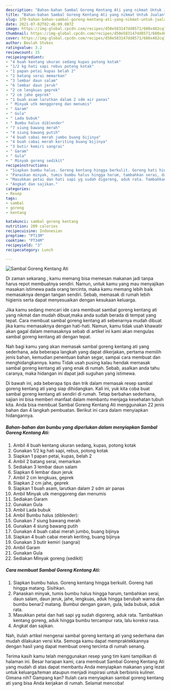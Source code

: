 ```yaml
---
description: "Bahan-bahan Sambal Goreng Kentang Ati yang nikmat Untuk Jualan"
title: "Bahan-bahan Sambal Goreng Kentang Ati yang nikmat Untuk Jualan"
slug: 370-bahan-bahan-sambal-goreng-kentang-ati-yang-nikmat-untuk-jualan
date: 2021-07-02T02:46:09.087Z
image: https://img-global.cpcdn.com/recipes/d50e583147dd8571/680x482cq70/sambal-goreng-kentang-ati-foto-resep-utama.jpg
thumbnail: https://img-global.cpcdn.com/recipes/d50e583147dd8571/680x482cq70/sambal-goreng-kentang-ati-foto-resep-utama.jpg
cover: https://img-global.cpcdn.com/recipes/d50e583147dd8571/680x482cq70/sambal-goreng-kentang-ati-foto-resep-utama.jpg
author: Beulah Stokes
ratingvalue: 3.2
reviewcount: 15
recipeingredient:
- "4 buah kentang ukuran sedang kupas potong kotak"
- "1/2 kg hati sapi rebus potong kotak"
- "1 papan petai kupas belah 2"
- "2 batang serai memarkan"
- "3 lembar daun salam"
- "6 lembar daun jeruk"
- "2 cm lengkuas geprek"
- "2 cm jahe geprek"
- "1 buah asam larutkan dalam 2 sdm air panas"
- " Minyak utk menggoreng dan menumis"
- " Garam"
- " Gula"
- " Lada bubuk"
- " Bumbu halus diblender"
- "7 siung bawang merah"
- "4 siung bawang putih"
- "4 buah cabai merah jumbo buang bijinya"
- "4 buah cabai merah keriting buang bijinya"
- "3 butir kemiri sangrai"
- " Garam"
- " Gula"
- " Minyak goreng sedikit"
recipeinstructions:
- "Siapkan bumbu halus. Goreng kentang hingga berkulit. Goreng hati hingga matang. Sisihkan."
- "Panaskan minyak, tumis bumbu halus hingga harum, tambahkan serai, daun salam, daun jeruk, jahe, lengkuas, aduk hingga berubah warna dan bumbu benar2 matang. Bumbui dengan garam, gula, lada bubuk, aduk rata."
- "Masukkan petai dan hati sapi yg sudah digoreng, aduk rata. Tambahkan kentang goreng, aduk hingga bumbu tercampur rata, lalu koreksi rasa."
- "Angkat dan sajikan."
categories:
- Resep
tags:
- sambal
- goreng
- kentang

katakunci: sambal goreng kentang 
nutrition: 209 calories
recipecuisine: Indonesian
preptime: "PT13M"
cooktime: "PT34M"
recipeyield: "3"
recipecategory: Lunch

---
```



![Sambal Goreng Kentang Ati](https://img-global.cpcdn.com/recipes/d50e583147dd8571/680x482cq70/sambal-goreng-kentang-ati-foto-resep-utama.jpg)

Di zaman  sekarang , kamu memang bisa memesan makanan jadi tanpa harus repot membuatnya sendiri. Namun, untuk kamu yang mau menyajikan masakan istimewa pada orang tercinta, maka kamu memang lebih baik memasaknya dengan tangan sendiri. Sebab, memasak di rumah lebih higienis serta dapat menyesuaikan dengan kesukaan keluarga.

Jika kamu sedang mencari ide cara membuat sambal goreng kentang ati yang nikmat dan mudah dibuat,maka anda sudah berada di tempat yang tepat. Cara membuat sambal goreng kentang ati  sebenarnya mudah dibuat jika kamu memasaknya dengan hati-hati. Namun, kamu tidak usah khawatir akan gagal dalam memasaknya 
sebab di artikel ini kami akan mengulas sambal goreng kentang ati dengan tepat.  



Nah bagi kamu yang akan memasak sambal goreng kentang ati yang sederhana, ada beberapa langkah yang dapat dikerjakan, pertama memilih jenis bahan, kemudian penentuan bahan segar, sampai cara membuat dan menghidangkannya. kamu Tidak usah pusing kalau hendak memasak sambal goreng kentang ati yang enak di rumah. Sebab, asalkan anda  tahu caranya, maka hidangan ini dapat jadi suguhan yang istimewa.

Di bawah ini, ada beberapa tips dan trik dalam memasak resep sambal goreng kentang ati yang siap dihidangkan. Kali ini, yuk kita coba buat sambal goreng kentang ati sendiri di rumah. Tetap berbahan sederhana, sajian ini bisa memberi manfaat dalam membantu menjaga kesehatan tubuh kita. Anda bisa membuat Sambal Goreng Kentang Ati menggunakan 22 jenis bahan dan 4 langkah pembuatan. Berikut ini cara dalam menyiapkan hidangannya.

<!--inarticleads1-->

##### Bahan-bahan dan bumbu yang diperlukan dalam menyiapkan Sambal Goreng Kentang Ati:

1. Ambil 4 buah kentang ukuran sedang, kupas, potong kotak
1. Gunakan 1/2 kg hati sapi, rebus, potong kotak
1. Siapkan 1 papan petai, kupas, belah 2
1. Ambil 2 batang serai, memarkan
1. Sediakan 3 lembar daun salam
1. Siapkan 6 lembar daun jeruk
1. Ambil 2 cm lengkuas, geprek
1. Siapkan 2 cm jahe, geprek
1. Siapkan 1 buah asam, larutkan dalam 2 sdm air panas
1. Ambil  Minyak utk menggoreng dan menumis
1. Sediakan  Garam
1. Gunakan  Gula
1. Ambil  Lada bubuk
1. Ambil  Bumbu halus (diblender):
1. Gunakan 7 siung bawang merah
1. Gunakan 4 siung bawang putih
1. Gunakan 4 buah cabai merah jumbo, buang bijinya
1. Siapkan 4 buah cabai merah keriting, buang bijinya
1. Gunakan 3 butir kemiri (sangrai)
1. Ambil  Garam
1. Gunakan  Gula
1. Sediakan  Minyak goreng (sedikit)




<!--inarticleads2-->

##### Cara membuat Sambal Goreng Kentang Ati:

1. Siapkan bumbu halus. Goreng kentang hingga berkulit. Goreng hati hingga matang. Sisihkan.
1. Panaskan minyak, tumis bumbu halus hingga harum, tambahkan serai, daun salam, daun jeruk, jahe, lengkuas, aduk hingga berubah warna dan bumbu benar2 matang. Bumbui dengan garam, gula, lada bubuk, aduk rata.
1. Masukkan petai dan hati sapi yg sudah digoreng, aduk rata. Tambahkan kentang goreng, aduk hingga bumbu tercampur rata, lalu koreksi rasa.
1. Angkat dan sajikan.




Nah, itulah artikel mengenai  sambal goreng kentang ati  yang sederhana dan mudah dilakukan versi kita. Semoga kamu dapat mempraktekkannya dengan hasil yang dapat membuat oreng tercinta di rumah senang. 

Terima kasih kamu telah menggunakan resep yang tim kami tampilkan di halaman ini. Besar harapan kami, cara membuat  Sambal Goreng Kentang Ati yang mudah di atas dapat membantu Anda menyiapkan makanan yang lezat untuk keluarga/teman ataupun menjadi inspirasi untuk berbisnis kuliner. Gimana nih? Gampang kan? Itulah cara menyiapkan sambal goreng kentang ati yang bisa Anda kerjakan di rumah. Selamat mencoba!


